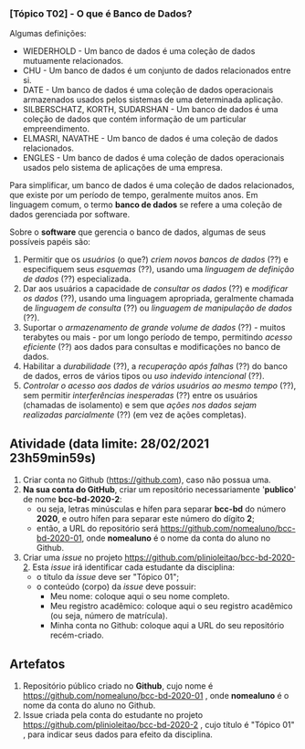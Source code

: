 ### [Tópico T02] - O que é Banco de Dados?

Algumas definições:
- WIEDERHOLD - Um banco de dados é uma coleção de dados mutuamente relacionados.
- CHU - Um banco de dados é um conjunto de dados relacionados entre si.
- DATE - Um banco de dados é uma coleção de dados operacionais armazenados usados pelos sistemas de uma determinada aplicação.
- SILBERSCHATZ, KORTH, SUDARSHAN - Um banco de dados é uma coleção de dados que contém informação de um particular empreendimento.
- ELMASRI, NAVATHE - Um banco de dados é uma coleção de dados relacionados.
- ENGLES - Um banco de dados é uma coleção de dados operacionais usados pelo sistema de aplicações de uma empresa.

Para simplificar, um banco de dados é uma coleção de dados relacionados, que existe por um período de tempo, geralmente muitos anos. Em linguagem comum, o termo **banco de dados** se refere a uma coleção de dados gerenciada por software. 

Sobre o **software** que gerencia o banco de dados, algumas de seus possíveis papéis são:
1. Permitir que os _usuários_ (o que?) _criem novos bancos de dados_ (??) e especifiquem seus _esquemas_ (??), usando uma _linguagem de definição de dados_ (??) especializada.
2. Dar aos usuários a capacidade de _consultar os dados_ (??) e _modificar os dados_ (??), usando uma linguagem apropriada, geralmente chamada de _linguagem de consulta_ (??) ou _linguagem de manipulação de dados_ (??).
3. Suportar o _armazenamento de grande volume de dados_ (??) - muitos terabytes ou mais - por um longo período de tempo, permitindo _acesso eficiente_ (??) aos dados para consultas e modificações no banco de dados.
4. Habilitar a _durabilidade_ (??), a _recuperação após falhas_ (??) do banco de dados, erros de vários tipos ou _uso indevido intencional_ (??).
5. _Controlar o acesso aos dados de vários usuários ao mesmo tempo_ (??), sem permitir _interferências inesperadas_ (??) entre os usuários (chamadas de isolamento) e sem que _ações nos dados sejam realizadas parcialmente_ (??) (em vez de ações completas).

## Atividade (data limite: **28/02/2021 23h59min59s**)
1. Criar conta no Github (https://github.com), caso não possua uma. 
1. **Na sua conta do GitHub**, criar um repositório necessariamente '**publico**' de nome **bcc-bd-2020-2**:
   - ou seja, letras minúsculas e hífen para separar **bcc-bd** do número **2020**, e outro hífen para separar este número do dígito **2**;
   - então, a URL do repositório será https://github.com/nomealuno/bcc-bd-2020-01, onde **nomealuno** é o nome da conta do aluno no Github.
1. Criar uma _issue_ no projeto https://github.com/plinioleitao/bcc-bd-2020-2. Esta _issue_ irá identificar cada estudante da disciplina:
   - o título da _issue_ deve ser "Tópico 01";
   - o conteúdo (corpo) da _issue_ deve possuir:
     - Meu nome: coloque aqui o seu nome completo. 
     - Meu registro acadêmico: coloque aqui o seu registro acadêmico (ou seja, número de matrícula).
     - Minha conta no Github: coloque aqui a URL do seu repositório recém-criado.
   
## Artefatos

1. Repositório público criado no **Github**, cujo nome é https://github.com/nomealuno/bcc-bd-2020-01 , onde **nomealuno** é o nome da conta do aluno no Github.
1. Issue criada pela conta do estudante no projeto https://github.com/plinioleitao/bcc-bd-2020-2 , cujo título é "Tópico 01" , para indicar seus dados para efeito da disciplina.
